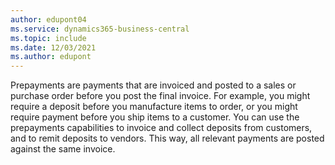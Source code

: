 ```yaml
---
author: edupont04
ms.service: dynamics365-business-central
ms.topic: include
ms.date: 12/03/2021
ms.author: edupont
---
```

Prepayments are payments that are invoiced and posted to a sales or purchase order before you post the final invoice. For example, you might require a deposit before you manufacture items to order, or you might require payment before you ship items to a customer. You can use the prepayments capabilities to invoice and collect deposits from customers, and to remit deposits to vendors. This way, all relevant payments are posted against the same invoice.  
